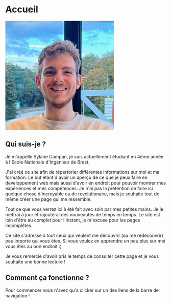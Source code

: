 # Accueil 

<div class = photo_text>
<img src="/img/portrait.jpg"></img>
<div class="txt">

## Qui suis-je ?
Je m'appelle Sylane Campan, je suis actuellement étudiant en 4ème année à l'Ecole Nationale d'Ingénieur de Brest.

J'ai créé ce site afin de répertorier différentes informations sur moi et ma formation. Le but étant d'avoir un aperçu de ce que je peux faire en developpement web mais aussi d'avoir en endroit pour pouvoir montrer mes expériences et mes compétences. Je n'ai pas la prétention de faire ici quelque chose d'incroyable ou de revolutionaire, mais je souhaite tout de même créer une page qui me ressemble.

Tout ce que vous verrez ici à été fait avec soin par mes petites mains. Je le mettrai à jour et rajouterai des nouveautés de temps en temps. Le site est loin d'être au complet pour l'instant, je m'excuse pour les pages incomplêtes.

Ce site s'adresse à tout ceux qui veulent me découvrir (ou me redécouvrir) peu importe qui vous êtes. Si vous voulez en apprendre un peu plus sur moi vous êtes au bon endroit :)

Je vous remercie d'avoir pris le temps de consulter cette page et je vous souhaite une bonne lecture !
</div>
</div>

## Comment ça fonctionne ?

Pour commencer vous n'avez qu'a clicker sur un des liens de la barre de navigation !  
